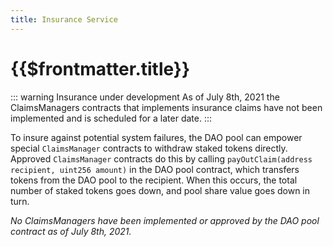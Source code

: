 ```yaml
---
title: Insurance Service
---
```


# {{$frontmatter.title}}

<!--TocHeader />
<TOC class="table-of-contents" :include-level="[2,3]" /-->


<!--

This doc is a placeholder for now. Do not add it to production docs.


-->
::: warning Insurance under development
As of July 8th, 2021 the ClaimsManagers contracts that implements insurance claims have not been implemented and is scheduled for a later date.
:::

To insure against potential system failures, the DAO pool can empower special `ClaimsManager` contracts to withdraw staked tokens directly. Approved `ClaimsManager` contracts do this by calling `payOutClaim(address recipient, uint256 amount)` in the DAO pool contract, which transfers tokens from the DAO pool to the recipient. When this occurs, the total number of staked tokens goes down, and pool share value goes down in turn.

*No ClaimsManagers have been implemented or approved by the DAO pool contract as of July 8th, 2021.*